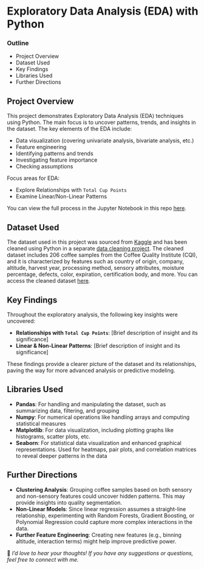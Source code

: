 # Exploratory Data Analysis (EDA) with Python


### Outline

- Project Overview
- Dataset Used
- Key Findings
- Libraries Used
- Further Directions


## Project Overview
This project demonstrates Exploratory Data Analysis (EDA) techniques using Python. The main focus is to uncover patterns, trends, and insights in the dataset. The key elements of the EDA include:

- Data visualization (covering univariate analysis, bivariate analysis, etc.)
- Feature engineering
- Identifying patterns and trends
- Investigating feature importance
- Checking assumptions

Focus areas for EDA:

- Explore Relationships with `Total Cup Points`
- Examine Linear/Non-Linear Patterns


  
You can view the full process in the Jupyter Notebook in this repo [here](https://github.com/Lillian1070/showcase_python_EDA_1/blob/main/kaggle_coffeeBean_EDA.ipynb). 


## Dataset Used
The dataset used in this project was sourced from [Kaggle](https://www.kaggle.com/datasets/fatihb/coffee-quality-data-cqi) and has been cleaned using Python in a separate [data cleaning project](https://github.com/Lillian1070/showcase_python_dataCleaning_1). The cleaned dataset includes 206 coffee samples from the Coffee Quality Institute (CQI), and it is characterized by features such as country of origin, company, altitude, harvest year, processing method, sensory attributes, moisture percentage, defects, color, expiration, certification body, and more. You can access the cleaned dataset [here](https://github.com/Lillian1070/showcase_python_dataCleaning_1/blob/main/cleaned_dataset.csv).


## Key Findings
Throughout the exploratory analysis, the following key insights were uncovered:

- **Relationships with `Total Cup Points`**: [Brief description of insight and its significance]
- **Linear & Non-Linear Patterns**: [Brief description of insight and its significance]


These findings provide a clearer picture of the dataset and its relationships, paving the way for more advanced analysis or predictive modeling.


## Libraries Used
- **Pandas**: For handling and manipulating the dataset, such as summarizing data, filtering, and grouping
- **Numpy**: For numerical operations like handling arrays and computing statistical measures
- **Matplotlib**: For data visualization, including plotting graphs like histograms, scatter plots, etc.
- **Seaborn**: For statistical data visualization and enhanced graphical representations. Used for heatmaps, pair plots, and correlation matrices to reveal deeper patterns in the data



## Further Directions
- **Clustering Analysis**: Grouping coffee samples based on both sensory and non-sensory features could uncover hidden patterns. This may provide insights into quality segmentation.
- **Non-Linear Models**: Since linear regression assumes a straight-line relationship, experimenting with Random Forests, Gradient Boosting, or Polynomial Regression could capture more complex interactions in the data.
- **Further Feature Engineering**: Creating new features (e.g., binning altitude, interaction terms) might help improve predictive power.


💬 _I’d love to hear your thoughts! If you have any suggestions or questions, feel free to connect with me._


